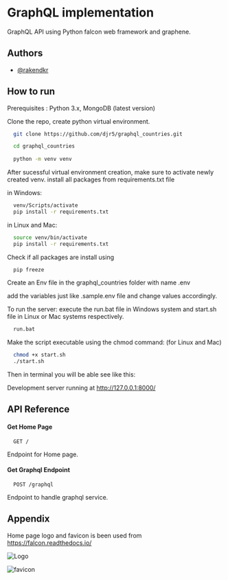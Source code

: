 
# GraphQL implementation 

GraphQL API using Python falcon web framework and graphene.


## Authors

- [@rakendkr](https://github.com/djr5)


## How to run

Prerequisites : Python 3.x, MongoDB (latest version)

Clone the repo, create python virtual environment.

```bash
  git clone https://github.com/djr5/graphql_countries.git

  cd graphql_countries
  
  python -m venv venv
```
After sucessful virtual environment creation, make sure to activate newly created venv. install all packages from requirements.txt file

in Windows:
```bash
  venv/Scripts/activate
  pip install -r requirements.txt
```

in Linux and Mac:
```bash
  source venv/bin/activate
  pip install -r requirements.txt
```

Check if all packages are install using

```bash
  pip freeze
```

Create an Env file in the graphql_countries folder with name .env

add the variables just like .sample.env file and change values accordingly.


To run the server: 
execute the run.bat file in Windows system and start.sh file in Linux or Mac systems respectively.

```bash
  run.bat
```

Make the script executable using the chmod command: (for Linux and Mac)

```bash
  chmod +x start.sh
  ./start.sh
```
Then in terminal you will be able see like this:

Development server running at http://127.0.0.1:8000/
## API Reference

#### Get Home Page

```http
  GET /
```
Endpoint for Home page.

#### Get Graphql Endpoint

```http
  POST /graphql
```
Endpoint to handle graphql service.


## Appendix

Home page logo and favicon is been used from https://falcon.readthedocs.io/

![Logo](https://falcon.readthedocs.io/en/stable/_static/img/logo.svg)

![favicon](https://falcon.readthedocs.io/en/stable/_static/favicon.ico)
